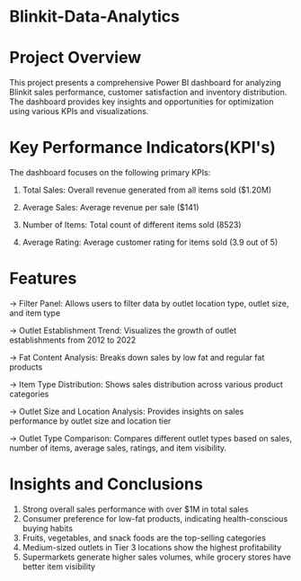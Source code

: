 # Blinkit-Data-Analytics

# Project Overview
This project presents a comprehensive Power BI dashboard for analyzing Blinkit sales performance, customer satisfaction and inventory distribution. The dashboard provides key insights and opportunities for optimization using various KPIs and visualizations.
# Key Performance Indicators(KPI's)
The dashboard focuses on the following primary KPIs:

1. Total Sales: Overall revenue generated from all items sold ($1.20M)

2. Average Sales: Average revenue per sale ($141)

3. Number of Items: Total count of different items sold (8523)

4. Average Rating: Average customer rating for items sold (3.9 out of 5)
# Features

-> Filter Panel: Allows users to filter data by outlet location type, outlet size, and item type

-> Outlet Establishment Trend: Visualizes the growth of outlet establishments from 2012 to 2022

-> Fat Content Analysis: Breaks down sales by low fat and regular fat products

-> Item Type Distribution: Shows sales distribution across various product categories

-> Outlet Size and Location Analysis: Provides insights on sales performance by outlet size and location tier

-> Outlet Type Comparison: Compares different outlet types based on sales, number of items, average sales, ratings, and item visibility.
# Insights and Conclusions
1. Strong overall sales performance with over $1M in total sales
2. Consumer preference for low-fat products, indicating health-conscious buying habits
3. Fruits, vegetables, and snack foods are the top-selling categories
4. Medium-sized outlets in Tier 3 locations show the highest profitability
5. Supermarkets generate higher sales volumes, while grocery stores have better item visibility
   

